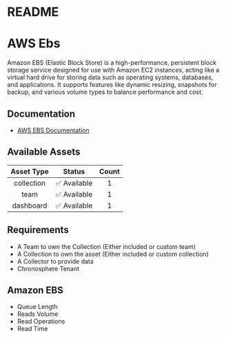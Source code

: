 
README
======

# AWS Ebs


Amazon EBS (Elastic Block Store) is a high-performance, persistent block storage service designed for use with Amazon EC2 instances, acting like a virtual hard drive for storing data such as operating systems, databases, and applications. It supports features like dynamic resizing, snapshots for backup, and various volume types to balance performance and cost.
## Documentation

- [AWS EBS Documentation](https://docs.aws.amazon.com/ebs/latest/userguide/using_cloudwatch_ebs.html)

## Available Assets

|Asset Type|Status|Count|
| :---: | :---: | :---: |
|collection|✅ Available|1|
|team|✅ Available|1|
|dashboard|✅ Available|1|

## Requirements

- A Team to own the Collection (Either included or custom team)
- A Collection to own the asset (Either included or custom collection)
- A Collector to provide data
- Chronosphere Tenant

## Amazon EBS

- Queue Length
- Reads Volume
- Read Operations
- Read Time
